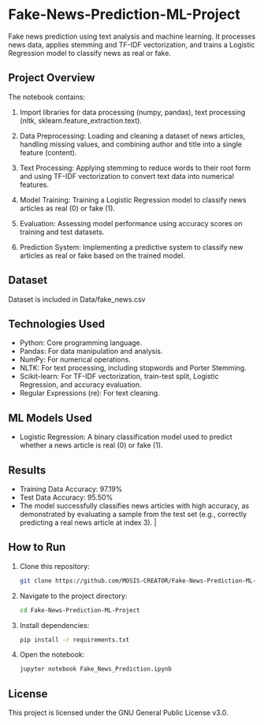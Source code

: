 # Fake-News-Prediction-ML-Project
Fake news prediction using text analysis and machine learning. It processes news data, applies stemming and TF-IDF vectorization, and trains a Logistic Regression model to classify news as real or fake.

## Project Overview

The notebook contains:

1. Import libraries for data processing (numpy, pandas), text processing (nltk, sklearn.feature_extraction.text).

2. Data Preprocessing: Loading and cleaning a dataset of news articles, handling missing values, and combining author and title into a single feature (content).

3. Text Processing: Applying stemming to reduce words to their root form and using TF-IDF vectorization to convert text data into numerical features.

4. Model Training: Training a Logistic Regression model to classify news articles as real (0) or fake (1).

5. Evaluation: Assessing model performance using accuracy scores on training and test datasets.

6. Prediction System: Implementing a predictive system to classify new articles as real or fake based on the trained model.


## Dataset

Dataset is included in Data/fake_news.csv


## Technologies Used

- Python: Core programming language.
- Pandas: For data manipulation and analysis.
- NumPy: For numerical operations.
- NLTK: For text processing, including stopwords and Porter Stemming.
- Scikit-learn: For TF-IDF vectorization, train-test split, Logistic Regression, and accuracy evaluation.
- Regular Expressions (re): For text cleaning.

## ML Models Used

- Logistic Regression: A binary classification model used to predict whether a news article is real (0) or fake (1).

## Results

- Training Data Accuracy: 97.19%
- Test Data Accuracy: 95.50%
- The model successfully classifies news articles with high accuracy, as demonstrated by evaluating a sample from the test set (e.g., correctly predicting a real news article at index 3).                        |


## How to Run

1. Clone this repository:
   ```bash
   git clone https://github.com/MOSIS-CREATOR/Fake-News-Prediction-ML-Project
   ```
2. Navigate to the project directory:
   ```bash
   cd Fake-News-Prediction-ML-Project
   ```
3. Install dependencies:
   ```bash
   pip install -r requirements.txt
   ```
4. Open the notebook:
   ```bash
   jupyter notebook Fake_News_Prediction.ipynb
   ```

## License

This project is licensed under the GNU General Public License v3.0.